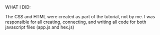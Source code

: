 WHAT I DID:

The CSS and HTML were created as part of the tutorial, not by me.  I was responsible for all creating, connecting, and writing all code for both javascript files (app.js and hex.js)

